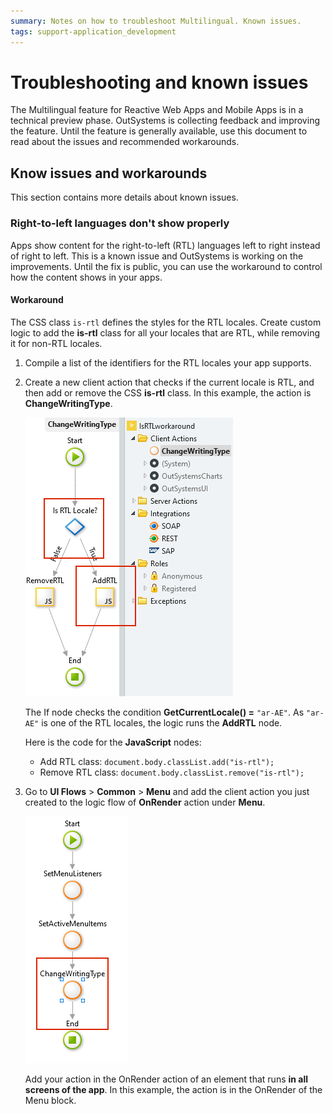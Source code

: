 ```yaml
---
summary: Notes on how to troubleshoot Multilingual. Known issues.   
tags: support-application_development
---
```


# Troubleshooting and known issues

The Multilingual feature for Reactive Web Apps and Mobile Apps is in a technical preview phase. OutSystems is collecting feedback and improving the  feature. Until the feature is generally available, use this document to read about the issues and recommended workarounds.

## Know issues and workarounds

This section contains more details about known issues.

### Right-to-left languages don't show properly

Apps show content for the right-to-left (RTL) languages left to right instead of right to left. This is a known issue and OutSystems is working on the improvements. Until the fix is public, you can use the workaround to control how the content shows in your apps.

#### Workaround

The CSS class `is-rtl` defines the styles for the RTL locales. Create custom logic to add the **is-rtl** class for all your locales that are RTL, while removing it for non-RTL locales.

1.  Compile a list of the identifiers for the RTL locales your app supports.

1. Create a new client action that checks if the current locale is RTL, and then add or remove the CSS **is-rtl** class. In this example, the action is **ChangeWritingType**. 

    ![Sample logic with If and JS nodes](images/ts-rtl-fix-ss.png)

    The If node checks the condition **GetCurrentLocale() =** `"ar-AE"`. As `"ar-AE"` is one of the RTL locales, the logic runs the **AddRTL** node.

    Here is the code for the **JavaScript** nodes:

    * Add RTL class: `document.body.classList.add("is-rtl");` 
    * Remove RTL class: `document.body.classList.remove("is-rtl");`

1. Go to **UI Flows** > **Common** > **Menu** and add the client action you just created to the logic flow of **OnRender** action under **Menu**.

    ![Sample logic](images/ts-rtl-fix-details-ss.png.png)

    Add your action in the OnRender action of an element that runs **in all screens of the app**. In this example, the action is in the OnRender of the Menu block.
